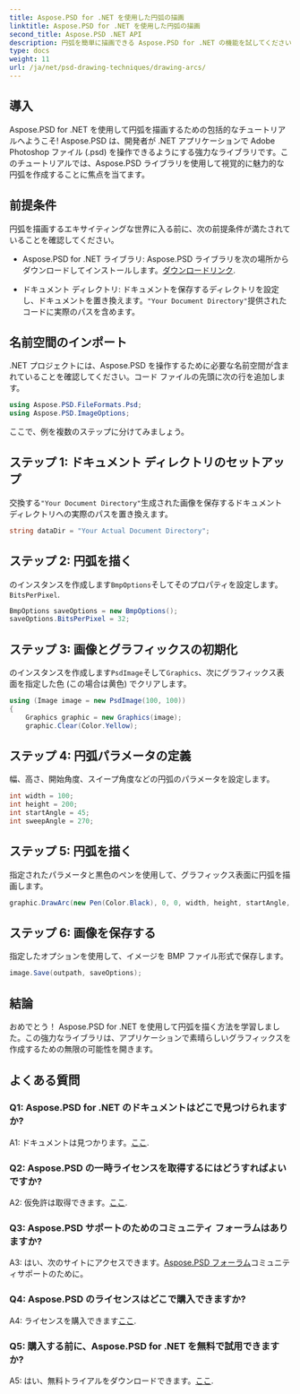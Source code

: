 ```yaml
---
title: Aspose.PSD for .NET を使用した円弧の描画
linktitle: Aspose.PSD for .NET を使用した円弧の描画
second_title: Aspose.PSD .NET API
description: 円弧を簡単に描画できる Aspose.PSD for .NET の機能を試してください。ステップバイステップのチュートリアルに従って、アプリケーションで美しいグラフィックスを作成してください。
type: docs
weight: 11
url: /ja/net/psd-drawing-techniques/drawing-arcs/
---
```

## 導入

Aspose.PSD for .NET を使用して円弧を描画するための包括的なチュートリアルへようこそ! Aspose.PSD は、開発者が .NET アプリケーションで Adobe Photoshop ファイル (.psd) を操作できるようにする強力なライブラリです。このチュートリアルでは、Aspose.PSD ライブラリを使用して視覚的に魅力的な円弧を作成することに焦点を当てます。

## 前提条件

円弧を描画するエキサイティングな世界に入る前に、次の前提条件が満たされていることを確認してください。

- Aspose.PSD for .NET ライブラリ: Aspose.PSD ライブラリを次の場所からダウンロードしてインストールします。[ダウンロードリンク](https://releases.aspose.com/psd/net/).

- ドキュメント ディレクトリ: ドキュメントを保存するディレクトリを設定し、ドキュメントを置き換えます。`"Your Document Directory"`提供されたコードに実際のパスを含めます。

## 名前空間のインポート

.NET プロジェクトには、Aspose.PSD を操作するために必要な名前空間が含まれていることを確認してください。コード ファイルの先頭に次の行を追加します。

```csharp
using Aspose.PSD.FileFormats.Psd;
using Aspose.PSD.ImageOptions;
```

ここで、例を複数のステップに分けてみましょう。

## ステップ 1: ドキュメント ディレクトリのセットアップ

交換する`"Your Document Directory"`生成された画像を保存するドキュメント ディレクトリへの実際のパスを置き換えます。

```csharp
string dataDir = "Your Actual Document Directory";
```

## ステップ 2: 円弧を描く

のインスタンスを作成します`BmpOptions`そしてそのプロパティを設定します。`BitsPerPixel`.

```csharp
BmpOptions saveOptions = new BmpOptions();
saveOptions.BitsPerPixel = 32;
```

## ステップ 3: 画像とグラフィックスの初期化

のインスタンスを作成します`PsdImage`そして`Graphics`、次にグラフィックス表面を指定した色 (この場合は黄色) でクリアします。

```csharp
using (Image image = new PsdImage(100, 100))
{
    Graphics graphic = new Graphics(image);
    graphic.Clear(Color.Yellow);
```

## ステップ 4: 円弧パラメータの定義

幅、高さ、開始角度、スイープ角度などの円弧のパラメータを設定します。

```csharp
int width = 100;
int height = 200;
int startAngle = 45;
int sweepAngle = 270;
```

## ステップ 5: 円弧を描く

指定されたパラメータと黒色のペンを使用して、グラフィックス表面に円弧を描画します。

```csharp
graphic.DrawArc(new Pen(Color.Black), 0, 0, width, height, startAngle, sweepAngle);
```

## ステップ 6: 画像を保存する

指定したオプションを使用して、イメージを BMP ファイル形式で保存します。

```csharp
image.Save(outpath, saveOptions);
```

## 結論

おめでとう！ Aspose.PSD for .NET を使用して円弧を描く方法を学習しました。この強力なライブラリは、アプリケーションで素晴らしいグラフィックスを作成するための無限の可能性を開きます。

## よくある質問

### Q1: Aspose.PSD for .NET のドキュメントはどこで見つけられますか?

 A1: ドキュメントは見つかります。[ここ](https://reference.aspose.com/psd/net/).

### Q2: Aspose.PSD の一時ライセンスを取得するにはどうすればよいですか?

 A2: 仮免許は取得できます。[ここ](https://purchase.aspose.com/temporary-license/).

### Q3: Aspose.PSD サポートのためのコミュニティ フォーラムはありますか?

 A3: はい、次のサイトにアクセスできます。[Aspose.PSD フォーラム](https://forum.aspose.com/c/psd/34)コミュニティサポートのために。

### Q4: Aspose.PSD のライセンスはどこで購入できますか?

 A4: ライセンスを購入できます[ここ](https://purchase.aspose.com/buy).

### Q5: 購入する前に、Aspose.PSD for .NET を無料で試用できますか?

A5: はい、無料トライアルをダウンロードできます。[ここ](https://releases.aspose.com/).

